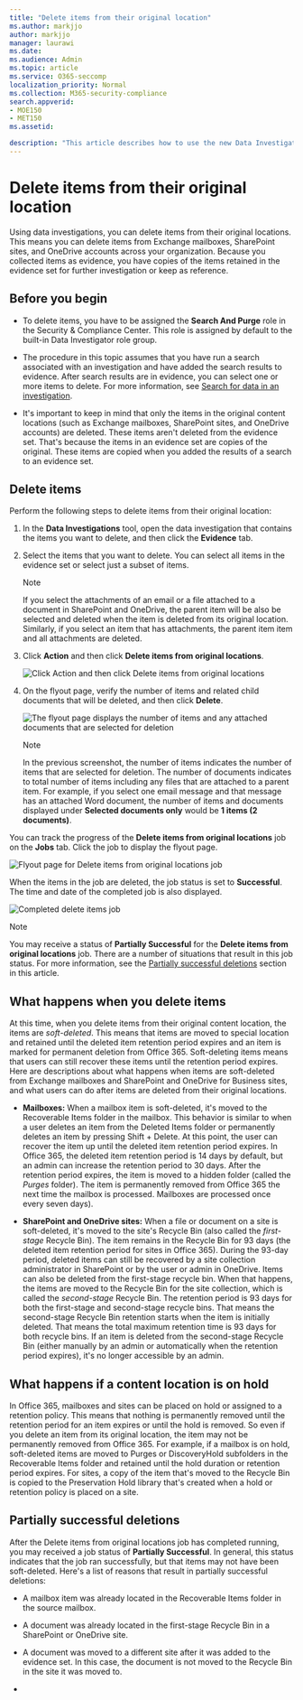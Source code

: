 ```yaml
---
title: "Delete items from their original location"
ms.author: markjjo
author: markjjo
manager: laurawi
ms.date: 
ms.audience: Admin
ms.topic: article
ms.service: O365-seccomp
localization_priority: Normal
ms.collection: M365-security-compliance
search.appverid: 
- MOE150
- MET150
ms.assetid: 

description: "This article describes how to use the new Data Investigations (Preview) tool in the Security & Compliance Center to delete items from their original locations."
---
```


# Delete items from their original location

Using data investigations, you can delete items from their original locations. This means you can delete items from  Exchange mailboxes, SharePoint sites, and OneDrive accounts across your organization. Because you collected items as evidence, you have copies of the items retained in the evidence set for further investigation or keep as reference.

## Before you begin

- To delete items, you have to be assigned the **Search And Purge** role in the Security & Compliance Center. This role is assigned by default to the built-in Data Investigator role group. 

- The procedure in this topic assumes that you have run a search associated with an investigation and have added the search results to evidence. After search results are in evidence, you can select one or more items to delete. For more information, see [Search for data in an investigation](search-for-data.md).

- It's important to keep in mind that only the items in the original content locations (such as Exchange mailboxes, SharePoint sites, and OneDrive accounts) are deleted. These items aren't deleted from the evidence set. That's because the items in an evidence set are copies of the original. These items are copied when you added the results of a search to an evidence set.

## Delete items

Perform the following steps to delete items from their original location:

1. In the **Data Investigations** tool, open the data investigation that contains the items you want to delete, and then click the **Evidence** tab.

2. Select the items that you want to delete. You can select all items in the evidence set or select just a subset of items. 

   > [!NOTE]
   > If you select the attachments of an email or a file attached to a document in SharePoint and OneDrive, the parent item will be also be selected and deleted when the item is deleted from its original location. Similarly, if you select an item that has attachments, the parent item item and all attachments are deleted.
 
2. Click **Action** and then click **Delete items from original locations**.

   ![Click Action and then click Delete items from original locations](../media/DataInvestigationsDeleteItems1.png)

3. On the flyout page, verify the number of items and related child documents that will be deleted, and then click **Delete**.

   ![The flyout page displays the number of items and any attached documents that are selected for deletion](../media/DataInvestigationsDeleteItems2.png)

   > [!NOTE]
   > In the previous screenshot, the number of items indicates the number of items that are selected for deletion. The number of documents indicates to total number of items including any files that are attached to a parent item. For example, if you select one email message and that message has an attached Word document, the number of items and documents displayed under **Selected documents only** would be **1 items (2 documents)**.

You can track the progress of the **Delete items from original locations** job on the **Jobs** tab. Click the job to display the flyout page. 

![Flyout page for Delete items from original locations job](../media/DataInvestigationsDeleteItems3.png)

When the items in the job are deleted, the job status is set to **Successful**. The time and date of the completed job is also displayed. 

![Completed delete items job](../media/DataInvestigationsDeleteItems4.png)

> [!NOTE]
> You may receive a status of **Partially Successful** for the **Delete items from original locations** job. There are a number of situations that result in this job status. For more information, see the [Partially successful deletions](#partially-successful-deletions) section in this article.

## What happens when you delete items

At this time, when you delete items from their original content location, the items are *soft-deleted*. This means that items are moved to special location and retained until the deleted item retention period expires and an item is marked for permanent deletion from Office 365. Soft-deleting items means that users can still recover these items until the retention period expires. Here are descriptions about what happens when items are soft-deleted from Exchange mailboxes and SharePoint and OneDrive for Business sites, and what users can do after items are deleted from their original locations.

- **Mailboxes:** When a mailbox item is soft-deleted, it's moved to the Recoverable Items folder in the mailbox. This behavior is similar to when a user deletes an item from the Deleted Items folder or permanently deletes an item by pressing Shift + Delete. At this point, the user can recover the item up until the deleted item retention period expires. In Office 365, the deleted item retention period is 14 days by default, but an admin can increase the retention period to 30 days. After the retention period expires, the item is moved to a hidden folder (called the *Purges* folder). The item is permanently removed from Office 365 the next time the mailbox is processed. Mailboxes are processed once every seven days).

- **SharePoint and OneDrive sites:** When a file or document on a site is soft-deleted, it's moved to the site's Recycle Bin (also called the *first-stage* Recycle Bin). The item remains in the Recycle Bin for 93 days (the deleted item retention period for sites in Office 365). During the 93-day period, deleted items can still be recovered by a site collection administrator in SharePoint or by the user or admin in OneDrive. Items can also be deleted from the first-stage recycle bin. When that happens, the items are moved to the Recycle Bin for the site collection, which is called the *second-stage* Recycle Bin. The retention period is 93 days for both the first-stage and second-stage recycle bins. That means the second-stage Recycle Bin retention starts when the item is initially deleted. That means the total maximum retention time is 93 days for both recycle bins. If an item is deleted from the second-stage Recycle Bin (either manually by an admin or automatically when the retention period expires), it's no longer accessible by an admin.

## What happens if a content location is on hold

In Office 365, mailboxes and sites can be placed on hold or assigned to a retention policy. This means that nothing is permanently removed until the retention period for an item expires or until the hold is removed. So even if you delete an item from its original location, the item may not be permanently removed from Office 365. For example, if a mailbox is on hold, soft-deleted items are moved to Purges or DiscoveryHold subfolders in the Recoverable Items folder and retained until the hold duration or retention period expires. For sites, a copy of the item that's moved to the Recycle Bin is copied to the Preservation Hold library that's created when a hold or retention policy is placed on a site.

## Partially successful deletions

After the Delete items from original locations job has completed running, you may received a job status of **Partially Successful**. In general, this status indicates that the job ran successfully, but that items may not have been soft-deleted. Here's a list of reasons that result in partially successful deletions:

- A mailbox item was already located in the Recoverable Items folder in the source mailbox.

- A document was already located in the first-stage Recycle Bin in a SharePoint or OneDrive site.

- A document was moved to a different site after it was added to the evidence set. In this case, the document is not moved to the Recycle Bin in the site it was moved to.

- 